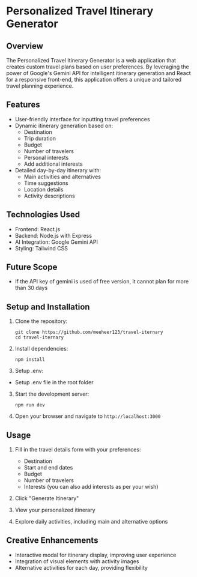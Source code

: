 # Personalized Travel Itinerary Generator

## Overview

The Personalized Travel Itinerary Generator is a web application that creates custom travel plans based on user preferences. By leveraging the power of Google's Gemini API for intelligent itinerary generation and React for a responsive front-end, this application offers a unique and tailored travel planning experience.

## Features

- User-friendly interface for inputting travel preferences
- Dynamic itinerary generation based on:
  - Destination
  - Trip duration
  - Budget
  - Number of travelers
  - Personal interests
  - Add additional interests
- Detailed day-by-day itinerary with:
  - Main activities and alternatives
  - Time suggestions
  - Location details
  - Activity descriptions

## Technologies Used

- Frontend: React.js
- Backend: Node.js with Express
- AI Integration: Google Gemini API
- Styling: Tailwind CSS

## Future Scope

- If the API key of gemini is used of free version, it cannot plan for more than 30 days

## Setup and Installation

1. Clone the repository:
   ```
   git clone https://github.com/meeheer123/travel-iternary
   cd travel-iternary
   ```

2. Install dependencies:
    ```
    npm install
    ```

3. Setup .env:
- Setup .env file in the root folder

3. Start the development server:
   ```
   npm run dev
   ```

4. Open your browser and navigate to `http://localhost:3000`

## Usage

1. Fill in the travel details form with your preferences:
   - Destination
   - Start and end dates
   - Budget
   - Number of travelers
   - Interests (you can also add interests as per your wish)

2. Click "Generate Itinerary"

3. View your personalized itinerary

4. Explore daily activities, including main and alternative options

## Creative Enhancements

- Interactive modal for itinerary display, improving user experience
- Integration of visual elements with activity images
- Alternative activities for each day, providing flexibility
